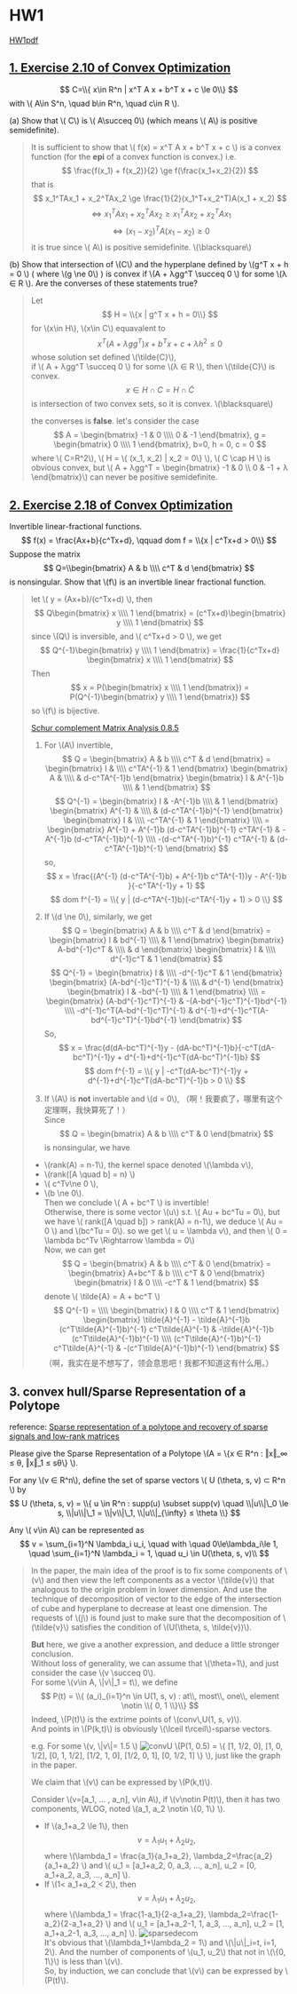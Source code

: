 # HW1

[HW1pdf](../../HWpdf/Homework1-2024.pdf)

<!-- toc -->

## [1. Exercise 2.10 of Convex Optimization](../Introduction.md#参考资料)

$$ C=\\{ x\in R^n | x^T A x + b^T x + c \le 0\\} $$
with \\( A\in S^n, \quad b\in R^n, \quad c\in R \\).

(a) Show that \\( C\\) is \\( A\succeq  0\\) (which means \\( A\\) is positive semidefinite).    
> 
>   It is sufficient to show that \\( f(x) = x^T A x + b^T x + c \\) is a convex function (for the **epi** of a convex function is convex.)
>   i.e. $$ \frac{f(x_1) + f(x_2)}{2} \ge f(\frac{x_1+x_2}{2}) $$
>   that is 
>   $$ x_1^TAx_1 + x_2^TAx_2 \ge \frac{1}{2}(x_1^T+x_2^T)A(x_1 + x_2) $$
>   $$ \Leftrightarrow x_1^TAx_1 + x_2^TAx_2 \ge x_1^TAx_2 + x_2^TAx_1 $$
>   $$ \Leftrightarrow (x_1-x_2)^TA(x_1 - x_2) \ge 0 $$
>   it is true since \\( A\\) is positive semidefinite. \\(\blacksquare\\)  

(b) Show that intersection of \\(C\\) and the hyperplane defined by \\(g^T x + h = 0 \\) ( where \\(g \ne 0\\) ) is convex if \\(A + λgg^T \succeq 0 \\) for some \\(λ ∈ R \\). Are the converses of these statements true?
>
> Let $$ H = \\{x | g^T x + h = 0\\} $$
> for \\(x\in H\\), \\(x\in C\\) equavalent to
> $$ x^T (A+ λgg^T) x + b^T x + c + λh^2 \le 0 $$
> whose solution set defined \\(\tilde{C}\\),   
> if \\( A + λgg^T \succeq 0 \\) for some \\(λ ∈ R \\), then
> \\(\tilde{C}\\) is convex.
> $$ x \in H \cap C = H \cap \tilde{C} $$
> is intersection of two convex sets, so it is convex.  \\(\blacksquare\\)  
>
> the converses is **false**.
> let's consider the case
> $$ A = \begin{bmatrix} -1 & 0 \\\\ 0 & -1 \end{bmatrix}, g = \begin{bmatrix} 0 \\\\ 1 \end{bmatrix}, b=0, h = 0, c = 0 $$
> where \\( C=R^2\\), \\( H = \\{ (x_1, x_2) | x_2 = 0\\} \\),
> \\( C \cap H \\) is obvious convex,
> but \\( A + λgg^T = \begin{bmatrix} -1 & 0 \\\\ 0 & -1 + λ \end{bmatrix}\\) can never be positive semidefinite.


## [2. Exercise 2.18 of Convex Optimization](../Introduction.md#参考资料)

Invertible linear-fractional functions.     
$$ f(x) = \frac{Ax+b}{c^Tx+d}, \qquad dom f = \\{x | c^Tx+d > 0\\} $$
Suppose the matrix
$$ Q=\\begin{bmatrix} A & b \\\\ c^T & d \end{bmatrix} $$
is nonsingular. Show that \\(f\\) is an invertible linear fractional function.

> let \\( y = \(Ax+b)/(c^Tx+d) \\), then
> $$ Q\begin{bmatrix} x \\\\ 1 \end{bmatrix} = (c^Tx+d)\begin{bmatrix} y \\\\ 1 \end{bmatrix} $$
> since \\(Q\\) is inversible, and \\( c^Tx+d > 0 \\), we get
> $$ Q^{-1}\begin{bmatrix} y \\\\ 1 \end{bmatrix} = \frac{1}{c^Tx+d} \begin{bmatrix} x \\\\ 1 \end{bmatrix} $$ 
> Then
> $$ x = P(\begin{bmatrix} x \\\\ 1 \end{bmatrix}) 
> = P(Q^{-1}\begin{bmatrix} y \\\\ 1 \end{bmatrix}) $$
> so \\(f\\) is bijective.  
>
> [Schur complement Matrix Analysis 0.8.5](../../../Library/Matrix%20analysis%20Cambridge%20University%20Press%20.pdf)
> 1. For \\(A\\) invertible,
> $$ Q = \begin{bmatrix} A & b \\\\ c^T & d \end{bmatrix}
> = \begin{bmatrix} I &  \\\\ c^TA^{-1} & 1 \end{bmatrix}
> \begin{bmatrix} A &  \\\\  & d-c^TA^{-1}b \end{bmatrix}
> \begin{bmatrix} I & A^{-1}b \\\\  & 1 \end{bmatrix}
> $$ 
> $$ Q^{-1}
> = \begin{bmatrix} I & -A^{-1}b \\\\  & 1 \end{bmatrix}
> \begin{bmatrix} A^{-1} &  \\\\  & (d-c^TA^{-1}b)^{-1} \end{bmatrix}
> \begin{bmatrix} I &  \\\\ -c^TA^{-1} & 1 \end{bmatrix} \\\\
> = \begin{bmatrix} 
> A^{-1} + A^{-1}b (d-c^TA^{-1}b)^{-1} c^TA^{-1} & -A^{-1}b (d-c^TA^{-1}b)^{-1} \\\\
> -(d-c^TA^{-1}b)^{-1} c^TA^{-1} & (d-c^TA^{-1}b)^{-1}
> \end{bmatrix}
> $$ 
> so,
> $$ x = \frac{(A^{-1} (d-c^TA^{-1}b) + A^{-1}b c^TA^{-1})y - A^{-1}b }{-c^TA^{-1}y + 1} $$
> $$ dom f^{-1} = \\{ y | (d-c^TA^{-1}b)(-c^TA^{-1}y + 1) > 0 \\} $$
>
> 2. If \\(d \ne 0\\), similarly, we get
> $$ Q = \begin{bmatrix} A & b \\\\ c^T & d \end{bmatrix}
> = \begin{bmatrix} I & bd^{-1} \\\\  & 1 \end{bmatrix}
> \begin{bmatrix} A-bd^{-1}c^T &  \\\\  & d \end{bmatrix}
> \begin{bmatrix} I &  \\\\ d^{-1}c^T & 1 \end{bmatrix}
> $$
> $$ Q^{-1}
> = \begin{bmatrix} I &  \\\\ -d^{-1}c^T & 1 \end{bmatrix}
> \begin{bmatrix} (A-bd^{-1}c^T)^{-1} &  \\\\  & d^{-1} \end{bmatrix}
> \begin{bmatrix} I & -bd^{-1} \\\\  & 1 \end{bmatrix} \\\\
> = \begin{bmatrix}
> (A-bd^{-1}c^T)^{-1}   &   -(A-bd^{-1}c^T)^{-1}bd^{-1} \\\\
> -d^{-1}c^T(A-bd^{-1}c^T)^{-1}     &   d^{-1}+d^{-1}c^T(A-bd^{-1}c^T)^{-1}bd^{-1}
> \end{bmatrix}
> $$ 
> So,
> $$ x = \frac{d(dA-bc^T)^{-1}y - (dA-bc^T)^{-1}b}{-c^T(dA-bc^T)^{-1}y + d^{-1}+d^{-1}c^T(dA-bc^T)^{-1}b} $$
> $$ dom f^{-1} = \\{ y | -c^T(dA-bc^T)^{-1}y + d^{-1}+d^{-1}c^T(dA-bc^T)^{-1}b > 0 \\} $$
> 
> 3. If \\(A\\) is **not** invertable and \\(d = 0\\), （啊！我要疯了，哪里有这个定理啊，我快算死了！）   
> Since $$ Q = \begin{bmatrix} A & b \\\\ c^T & 0 \end{bmatrix} $$ is nonsingular,
> we have
> -  \\(rank(A) = n-1\\), the kernel space  denoted \\(\lambda v\\),  
> - \\(rank([A \quad b] = n) \\) 
> - \\( c^Tv\ne 0 \\),  
> - \\(b \ne 0\\).    
> Then we conclude \\( A + bc^T \\) is invertible!    
> Otherwise, there is some vector \\(u\\) s.t. \\( Au + bc^Tu = 0\\), 
> but we have \\( rank([A \quad b]) > rank(A) = n-1\\), 
> we deduce \\( Au = 0 \\) and \\(bc^Tu = 0\\).
> so we get \\( u = \lambda v\\), and then \\( 0 = \lambda bc^Tv \Rightarrow \lambda = 0\\)    
> Now, we can get
> $$ 
> Q = \begin{bmatrix}
>    A & b \\\\ c^T & 0
> \end{bmatrix}
> = \begin{bmatrix}
>    A+bc^T & b \\\\ c^T & 0
> \end{bmatrix}
> \begin{bmatrix}
>    I & 0 \\\\ -c^T & 1
> \end{bmatrix}
> $$
> denote \\( \tilde{A} = A + bc^T \\)
> $$
> Q^{-1} = \\\\ \begin{bmatrix}
>    I & 0 \\\\ c^T & 1
> \end{bmatrix}
> \begin{bmatrix} 
> \tilde{A}^{-1} - \tilde{A}^{-1}b (c^T\tilde{A}^{-1}b)^{-1} c^T\tilde{A}^{-1} & -\tilde{A}^{-1}b (c^T\tilde{A}^{-1}b)^{-1} \\\\
> (c^T\tilde{A}^{-1}b)^{-1} c^T\tilde{A}^{-1} & -(c^T\tilde{A}^{-1}b)^{-1}
> \end{bmatrix}
> $$
> （啊，我实在是不想写了，领会意思吧！我都不知道这有什么用。）


## 3. convex hull/Sparse Representation of a Polytope

reference:
[Sparse representation of a polytope and recovery of sparse signals and low-rank matrices](./Cai%20and%20Zhang%20-%202014%20-%20Sparse%20Representation%20of%20a%20Polytope%20and%20Recovery%20o.pdf)

Please give the Sparse Representation of a Polytope \\(A = \\{x ∈ R^n : ‖x‖_∞ ≤ θ, ‖x‖_1 ≤ sθ\\} \\).

For any \\(v ∈ R^n\\), define the set of sparse vectors \\( U (\theta, s, v) ⊂ R^n \\) by    
$$
U (\theta, s, v) = \\{ u \in R^n : supp(u) \subset supp(v) \quad \\|u\\|\_0 \le s, \\|u\\|\_1 = \\|v\\|\_1, \\|u\\|_{\infty} ≤ \theta \\} 
$$

Any \\( v\in A\\) can be represented as
$$ 
v = \sum_{i=1}^N \lambda_i u_i, \quad with \quad 0\le\lambda_i\le 1, \quad \sum_{i=1}^N \lambda_i = 1, \quad u_i \in U(\theta, s, v)\\ 
$$

> In the paper, the main idea of the proof is to fix some components of \\(v\\) and then view the left components as a vector \\(\tilde{v}\\) that analogous to the origin problem in lower dimension. 
> And use the technique of decomposition of vector to the edge of the intersection of cube and hyperplane to decrease at least one dimension.
> The requests of \\(j\\) is found just to make sure that the decomposition of \\(\tilde{v}\\) satisfies the condition of \\(U(\theta, s, \tilde{v})\\).
>
> **But** here, we give a another expression, and deduce a little stronger conclusion.    
> Without loss of generality, we can assume that \\(\theta=1\\), and just consider the case \\(v \succeq 0\\).      
> For some \\(v\in A, \\|v\\|\_1 = t\\), we define 
> $$ P(t) = \\{ (a_i)_{i=1}^n \in U(1, s, v) : at\\, most\\, one\\, element \notin \\{ 0, 1 \\}\\} $$
> Indeed, \\(P(t)\\) is the extrime points of \\(conv\\,U(1, s, v)\\).         
> And points in \\(P(k,t)\\) is obviously \\(\lceil t\rceil\\)-sparse vectors.
> 
> e.g. For some \\(v, \\|v\\|= 1.5 \\)
> ![convU](./SparseConvexHull.png)
> \\(P(1, 0.5) = \\{ [1, 1/2, 0], [1, 0, 1/2], [0, 1, 1/2], [1/2, 1, 0], [1/2, 0, 1], [0, 1/2, 1] \\} \\), just like the graph in the paper.
> 
> We claim that \\(v\\) can be expressed by \\(P(k,t)\\).
>
> Consider \\(v=[a_1, ... , a_n], v\in A\\), if \\(v\notin P(t)\\), then it has two components, WLOG, noted \\(a_1, a_2 \notin \\{0, 1\\} \\). 
> - If \\(a_1+a_2 \le 1\\), then $$ v = \lambda_1u_1 + \lambda_2u_2, $$ where \\(\lambda_1 = \frac{a_1}{a_1+a_2}, \lambda_2=\frac{a_2}{a_1+a_2} \\) and \\( u_1 = [a_1+a_2, 0, a_3, ..., a_n], u_2 = [0, a_1+a_2, a_3, ..., a_n] \\).
> - If \\(1< a_1+a_2 < 2\\), then $$ v = \lambda_1u_1 + \lambda_2u_2, $$ where \\(\lambda_1 = \frac{1-a_1}{2-a_1+a_2}, \lambda_2=\frac{1-a_2}{2-a_1+a_2} \\) and \\( u_1 = [a_1+a_2-1, 1, a_3, ..., a_n], u_2 = [1, a_1+a_2-1, a_3, ..., a_n] \\).
> ![sparsedecom](./SparseDecom.png)     
> It's obvious that \\(\lambda_1+\lambda_2 = 1\\) and \\(\\|u\\|\_i=t, i=1, 2\\).
> And the number of components of \\(u_1, u_2\\) that not in \\(\\{0, 1\\}\\) is less than \\(v\\).     
> So, by induction, we can conclude that \\(v\\) can be expressed by \\(P(t)\\).
> 